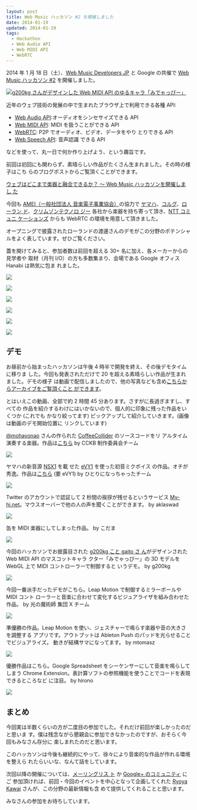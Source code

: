 ```yaml
---
layout: post
title: Web Music ハッカソン #2 を開催しました
date: 2014-01-19
updated: 2014-01-19
tags:
  - Hackathon
  - Web Audio API
  - Web MIDI API
  - WebRTC
---
```


2014 年 1 月 18 日（土）、[Web Music Developers
JP](https://groups.google.com/forum/#!forum/web-music-developers-jp) と Google
の共催で [Web Music ハッカソン
#2](http://googledevjp.blogspot.jp/2013/12/web-music-2.html) を開催しました。

[![g200kg さんがデザインした Web MIDI API のゆるキャラ「みでゃっぴー」](http://2.bp.blogspot.com/-pWg7ZbpuApI/UtnT0-ZQ3wI/AAAAAAAAn_E/yz5p7NI-OrE/s1600/IMG_20140118_095419.jpg)](http://2.bp.blogspot.com/-pWg7ZbpuApI/UtnT0-ZQ3wI/AAAAAAAAn_E/yz5p7NI-OrE/s1600/IMG_20140118_095419.jpg)

近年のウェブ技術の発展の中で生まれたブラウザ上で利用できる各種 API:

* [Web Audio API](http://www.w3.org/TR/webaudio/):オーディオをシンセサイズできる
  API
* [Web MIDI API](http://www.w3.org/TR/webmidi/): MIDI を扱うことができる API
* [WebRTC](http://www.w3.org/TR/webrtc/): P2P でオーディオ、ビデオ、データをやり
  とりできる API
* [Web Speech
  API](https://dvcs.w3.org/hg/speech-api/raw-file/tip/speechapi.html): 音声認識
  できる API

などを使って、丸一日で何か作り上げよう、という趣旨です。

前回は初回にも関わらず、素晴らしい作品がたくさん生まれました。その時の様子はこち
らのブログポストからご覧頂くことができます。

[ウェブはどこまで楽器と融合できるか？ 〜 Web Music ハッカソンを開催しまし
た](http://blog.agektmr.com/2013/10/web-music.html)

今回も [AMEI（一般社団法人 音楽電子事業協会）](http://www.amei.or.jp/)の協力で
[ヤマハ](http://jp.yamaha.com/)、[コルグ](http://www.korg.co.jp/)、[ローラン
ド](http://www.roland.co.jp/)、[クリムゾンテクノロ
ジー](http://www.crimsontech.jp/) 各社から楽器を持ち寄って頂き、[NTT コミュニ
ケーションズ](http://www.ntt.com/) からも WebRTC の環境を用意して頂きました。

オープニングで披露されたローランドの渡邊さんのデモがこの分野のポテンシャルをよく表しています。ぜひご覧ください。

<!-- Place this tag in your head or just before your close body tag. --><script src="https://apis.google.com/js/plusone.js" type="text/javascript"></script> <!-- Place this tag where you want the widget to render. -->

<div class="g-post" data-href="https://plus.google.com/107085977904914121234/posts/9uSFkerFQjR"></div>

蓋を開けてみると、参加者数は前回を超える 30+ 名に加え、各メーカーからの見学者や
取材（月刊 I/O）の方も多数集まり、会場である Google オフィス Hanabi は熱気に包ま
れました。

[![](http://3.bp.blogspot.com/-iM3QjdgmBlQ/UtnTaoKfhzI/AAAAAAAAnzM/zYjBKbYaKDs/s1600/IMG_20140118_095100.jpg)](http://3.bp.blogspot.com/-iM3QjdgmBlQ/UtnTaoKfhzI/AAAAAAAAnzM/zYjBKbYaKDs/s1600/IMG_20140118_095100.jpg)

[![](http://4.bp.blogspot.com/-o03kTxNUi4Y/UtnTe2OytlI/AAAAAAAAnzU/rTp5iHL0mMo/s1600/IMG_20140118_095107.jpg)](http://4.bp.blogspot.com/-o03kTxNUi4Y/UtnTe2OytlI/AAAAAAAAnzU/rTp5iHL0mMo/s1600/IMG_20140118_095107.jpg)

[![](http://2.bp.blogspot.com/-Gm7zLZA9LKk/UtnTo37e4TI/AAAAAAAAnz8/oIR7WJuP2o4/s1600/IMG_20140118_095149.jpg)](http://2.bp.blogspot.com/-Gm7zLZA9LKk/UtnTo37e4TI/AAAAAAAAnz8/oIR7WJuP2o4/s1600/IMG_20140118_095149.jpg)

[![](http://3.bp.blogspot.com/-2Dq5uJXMLjk/UtnTmpD0qGI/AAAAAAAAnz0/aMZXhcziQg4/s1600/IMG_20140118_095142.jpg)](http://3.bp.blogspot.com/-2Dq5uJXMLjk/UtnTmpD0qGI/AAAAAAAAnz0/aMZXhcziQg4/s1600/IMG_20140118_095142.jpg)

[![](http://2.bp.blogspot.com/-5VB2kMqo5Lc/UtnTuBoS09I/AAAAAAAAn0M/8vrjzbRqTmY/s1600/IMG_20140118_095247.jpg)](http://2.bp.blogspot.com/-5VB2kMqo5Lc/UtnTuBoS09I/AAAAAAAAn0M/8vrjzbRqTmY/s1600/IMG_20140118_095247.jpg)

[![](http://1.bp.blogspot.com/-oM7xdAx8tV4/UtnT2fEl3UI/AAAAAAAAn0s/VaT-qiJUhZ8/s1600/IMG_20140118_095424.jpg)](http://1.bp.blogspot.com/-oM7xdAx8tV4/UtnT2fEl3UI/AAAAAAAAn0s/VaT-qiJUhZ8/s1600/IMG_20140118_095424.jpg)

## デモ

お昼前から始まったハッカソンは午後 4 時半で開発を終え、その後デモタイムに移りま
した。今回も発表されただけで 20 を超える素晴らしい作品が生まれました。デモの様子
は動画で配信しましたので、他の写真なども含め[こちらからアーカイブをご覧頂くこと
ができます](https://plus.google.com/events/c39ncqloticnheus2ksk34ef0bc)。

とはいえこの動画、全部で約 2 時間 45 分あります。さすがに長過ぎますし、すべての
作品を紹介するわけにはいかないので、個人的に印象に残った作品をいくつか (これでも
かなり絞ってます) ピックアップして紹介していきます。(画像は動画のデモ開始位置に
リンクしています)

[@mohayonao](https://twitter.com/mohayonao) さんの作られた
[CoffeeCollider](http://mohayonao.github.io/CoffeeCollider/) のソースコードをリ
アルタイム演奏する楽器。作品は[こちら](http://aikelab.net/cckeyboard/) by CCKB
制作委員会チーム

[![](http://4.bp.blogspot.com/-9HsNrcuJIjU/UtuQMKW2XtI/AAAAAAAAn-E/Alyw3GwuzHg/s1600/cckb.png)](http://www.youtube.com/watch?v=dCvuBz1FYWg&t=8m52s)

ヤマハの新音源 [NSX1](http://jp.yamaha.com/news_release/2013/13102301.html) を載
せた [eVY1](http://www.switch-science.com/catalog/1490/) を使った初音ミクボイス
の作品。オチが秀逸。作品は[こちら](http://sound.heteml.jp/webmusic2/) (要 eVY1)
by ひとりになっちゃったチーム

[![](http://1.bp.blogspot.com/--YHskqWDRoY/UtuQLxX6caI/AAAAAAAAn-U/ZdYuR5VU1GQ/s1600/evy1.png)](http://www.youtube.com/watch?v=dCvuBz1FYWgt=31m)

Twitter のアカウントで認証して 2 秒間の挨拶が残せるというサービス
[My-hi.net](http://my-hi.net/)。マウスオーバーで他の人の声を聞くことができます。
by aklaswad

[![](http://1.bp.blogspot.com/-2A3FoRD1tE0/UtuYkG7rn6I/AAAAAAAAn_Y/y0cbZ8XqcaI/s1600/my-hi.png)](http://www.youtube.com/watch?v=dCvuBz1FYWg&t=1h3m27s)

缶を MIDI 楽器にしてしまった作品。 by こだま

[![](http://2.bp.blogspot.com/-0V-yR1WIItM/UtuQMdA5flI/AAAAAAAAn-Y/dxrSrVESakg/s1600/kan.png)](http://www.youtube.com/watch?v=dCvuBz1FYWg&t=2h15m)

今回のハッカソンでお披露目された [g200kg こと gaito さ
ん](https://twitter.com/g200kg)がデザインされた Web MIDI API のマスコットキャラ
クター「みでゃっぴー」の 3D モデルを WebGL 上で MIDI コントローラーで制御すると
いうデモ。 by g200kg

[![](http://3.bp.blogspot.com/-JuSpa84yNUM/UtuQNKebvbI/AAAAAAAAn-o/xXN2z6ByRSw/s1600/midiappy.png)](http://www.youtube.com/watch?v=dCvuBz1FYWg&t=2h22m)

今回一番派手だったデモがこちら。Leap Motion で制御するミラーボールや MIDI コント
ローラーと音楽に合わせて変化するビジュアライザを組み合わせた作品。 by 光の魔術師
集団 X チーム

[![](http://3.bp.blogspot.com/-cl0wn3wx9Iw/UtuQOUgQRxI/AAAAAAAAn-4/YCMWmmpbefM/s1600/x.png)](http://www.youtube.com/watch?v=dCvuBz1FYWg&t=22m24s)

準優勝の作品。Leap Motion を使い、ジェスチャーで鳴らす楽器や音の大きさを調整する
アプリです。アウトプットは Ableton Push のパッドを光らせることでビジュアライズ。
動きが結構サマになってます。 by mtomasz

[![](http://1.bp.blogspot.com/-nxhBYrk8jhU/UtuQNXIgCKI/AAAAAAAAn-s/JSr1hHDNh1c/s1600/mtomasz.png)](http://www.youtube.com/watch?v=dCvuBz1FYWg&t=57m20s)

優勝作品はこちら。Google Spreadsheet をシーケンサーにして音楽を鳴らしてしまう
Chrome Extension。表計算ソフトの参照機能を使うことでコードを表現できるところなど
に注目。 by hirono

[![](http://4.bp.blogspot.com/-S8eWkPrgXs8/UtuQNg9xhqI/AAAAAAAAn-w/pSmrxoQrft0/s1600/spreadsheet.png)](http://www.youtube.com/watch?v=dCvuBz1FYWg&t=47m18s)

## まとめ

今回実は半数くらいの方が二度目の参加でした。それだけ前回が楽しかったのだと思いま
す。僕は残念ながら懇親会に参加できなかったのですが、おそらく今回もみなさん存分に
楽しまれたのだと思います。

このハッカソンは今後も継続的にやって、徐々により音楽的な作品が作れる環境を整えら
れたらいいな、なんて話をしています。

次回以降の開催については、[メーリングリス
ト](https://groups.google.com/forum/#!forum/web-music-developers-jp) か [Google+
のコミュニティ](https://plus.google.com/communities/111657869969887793180) にご
参加頂ければ、前回・今回のイベントを中心となって企画してくれた [Ryoya
Kawai](https://plus.google.com/+RyoyaKAWAI/posts) さんが、この分野の最新情報も含
めて提供してくれることと思います。

みなさんの参加をお待ちしています。
